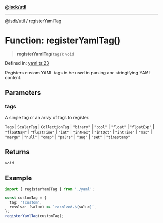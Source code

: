 [**@isdk/util**](../README.md)

***

[@isdk/util](../globals.md) / registerYamlTag

# Function: registerYamlTag()

> **registerYamlTag**(`tags`): `void`

Defined in: [yaml.ts:23](https://github.com/isdk/util.js/blob/37cf8e647afe115375188dc281429b45345985c4/src/yaml.ts#L23)

Registers custom YAML tags to be used in parsing and stringifying YAML content.

## Parameters

### tags

A single tag or an array of tags to register.

`Tags` | `ScalarTag` | `CollectionTag` | `"binary"` | `"bool"` | `"float"` | `"floatExp"` | `"floatNaN"` | `"floatTime"` | `"int"` | `"intHex"` | `"intOct"` | `"intTime"` | `"map"` | `"merge"` | `"null"` | `"omap"` | `"pairs"` | `"seq"` | `"set"` | `"timestamp"`

## Returns

`void`

## Example

```typescript
import { registerYamlTag } from './yaml';

const customTag = {
  tag: '!custom',
  resolve: (value) => `resolved-${value}`,
};
registerYamlTag(customTag);
```
